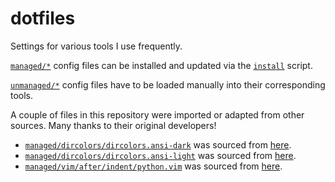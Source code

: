 dotfiles
================================================================================

Settings for various tools I use frequently.

[`managed/*`](managed) config files can be installed and updated via the
[`install`](install) script.

[`unmanaged/*`](unmanaged) config files have to be loaded manually into their
corresponding tools.

A couple of files in this repository were imported or adapted from other
sources. Many thanks to their original developers!

* [`managed/dircolors/dircolors.ansi-dark`](managed/dircolors/dircolors.ansi-dark)
  was sourced from
  [here](https://github.com/seebi/dircolors-solarized/blob/master/dircolors.ansi-dark).
* [`managed/dircolors/dircolors.ansi-light`](managed/dircolors/dircolors.ansi-light)
  was sourced from
  [here](https://github.com/seebi/dircolors-solarized/blob/master/dircolors.ansi-light).
* [`managed/vim/after/indent/python.vim`](managed/vim/after/indent/python.vim)
  was sourced from
  [here](https://github.com/google/styleguide/blob/gh-pages/google_python_style.vim).
